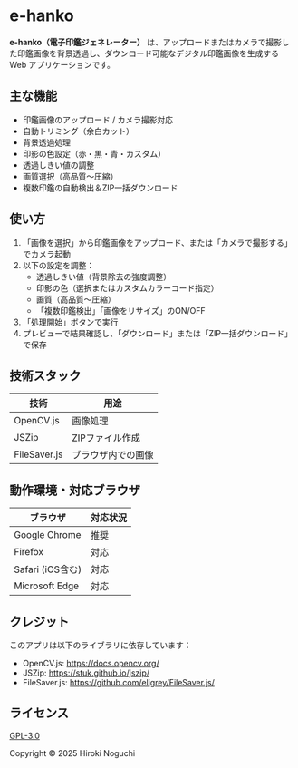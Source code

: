 # e-hanko

**e-hanko（電子印鑑ジェネレーター）** は、アップロードまたはカメラで撮影した印鑑画像を背景透過し、ダウンロード可能なデジタル印鑑画像を生成する Web アプリケーションです。

## 主な機能

- 印鑑画像のアップロード / カメラ撮影対応
- 自動トリミング（余白カット）
- 背景透過処理
- 印影の色設定（赤・黒・青・カスタム）
- 透過しきい値の調整
- 画質選択（高品質〜圧縮）
- 複数印鑑の自動検出＆ZIP一括ダウンロード

## 使い方

1. 「画像を選択」から印鑑画像をアップロード、または「カメラで撮影する」でカメラ起動
2. 以下の設定を調整：
   - 透過しきい値（背景除去の強度調整）
   - 印影の色（選択またはカスタムカラーコード指定）
   - 画質（高品質〜圧縮）
   - 「複数印鑑検出」「画像をリサイズ」のON/OFF
3. 「処理開始」ボタンで実行
4. プレビューで結果確認し、「ダウンロード」または「ZIP一括ダウンロード」で保存

## 技術スタック

| 技術        | 用途                            |
|-------------|---------------------------------|
| OpenCV.js   | 画像処理              |
| JSZip       | ZIPファイル作成                 |
| FileSaver.js| ブラウザ内での画像 |

## 動作環境・対応ブラウザ

| ブラウザ           | 対応状況 |
|--------------------|----------|
| Google Chrome      | 推奨     |
| Firefox            | 対応     |
| Safari (iOS含む)   | 対応     |
| Microsoft Edge     | 対応     |

## クレジット

このアプリは以下のライブラリに依存しています：

- OpenCV.js: https://docs.opencv.org/
- JSZip: https://stuk.github.io/jszip/
- FileSaver.js: https://github.com/eligrey/FileSaver.js/

## ライセンス

[GPL-3.0](https://www.gnu.org/licenses/gpl-3.0.html)

Copyright © 2025 Hiroki Noguchi
